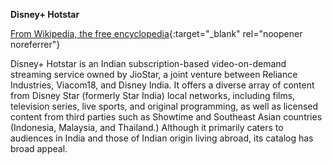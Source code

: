 **Disney+ Hotstar**<br>

[From Wikipedia, the free encyclopedia](https://en.wikipedia.org/wiki/Disney%2B_Hotstar){:target="\_blank" rel="noopener noreferrer"}

Disney+ Hotstar is an Indian subscription-based video-on-demand streaming service owned by JioStar, a joint venture between Reliance Industries, Viacom18, and Disney India. It offers a diverse array of content from Disney Star (formerly Star India) local networks, including films, television series, live sports, and original programming, as well as licensed content from third parties such as Showtime and Southeast Asian countries (Indonesia, Malaysia, and Thailand.) Although it primarily caters to audiences in India and those of Indian origin living abroad, its catalog has broad appeal.
